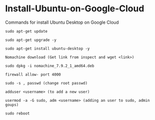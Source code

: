 # Install-Ubuntu-on-Google-Cloud
Commands for install Ubuntu Desktop on Google Cloud

```
sudo apt-get update
```
```
sudo apt-get upgrade -y
```

```
sudo apt-get install ubuntu-desktop -y
```
```
Nomachine download (Get link from inspect and wget <link>)
```
```
sudo dpkg -i nomachine_7.9.2_1_amd64.deb
```
```
firewall allow- port 4000
```
```
sudo -s , passwd (change root passwd)
```
```
adduser <username> (to add a new user)
```
```  
usermod -a -G sudo, adm <username> (adding an user to sudo, admin goups)
```
```
sudo reboot
```
